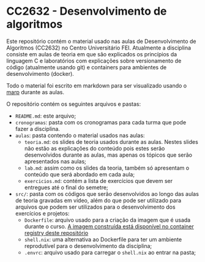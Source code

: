 # CC2632 - Desenvolvimento de algoritmos

Este repositório contém o material usado nas aulas de Desenvolvimento de Algoritmos (CC2632) no Centro Universitário FEI. Atualmente a disciplina consiste em aulas de teoria em que são explicados os princípios da linguagem C e laboratórios com explicações sobre versionamento de código (atualmente usando git) e containers para ambientes de desenvolvimento (docker).

Todo o material foi escrito em markdown para ser visualizado usando o [marp](https://marp.app/) durante as aulas.

O repositório contém os seguintes arquivos e pastas:
- `README.md`: este arquivo;
- `cronogramas`: pasta com os cronogramas para cada turma que pode fazer a disciplina.
- `aulas`: pasta contendo o material usados nas aulas:
    - `teoria.md`: os slides de teoria usados durante as aulas. Nestes slides não estão as explicações do conteúdo pois estes serão desenvolvidos durante as aulas, mas apenas os tópicos que serão apresentados nas aulas;
    - `lab.md`: assim como os slides da teoria, também só apresentam o conteúdo que será abordado em cada aula;
    - `exercicios.md`: contém a lista de exercícios que devem ser entregues até o final do semetre;
- `src/`: pasta com os códigos que serão desenvolvidos ao longo das aulas de teoria gravadas em vídeo, além do que pode ser utilizado para arquivos que podem ser utilizados para o desenvolvimento dos exercícios e projetos:
    - `Dockerfile`: arquivo usado para a criação da imagem que é usada durante o curso. [A imagem construída está disponível no container registry deste repositório](https://gitlab.com/laferreira/fei/cc2632/container_registry)
    - `shell.nix`: uma alternativa ao Dockerfile para ter um ambiente reprodutível para o desenvolvimento da disciplina;
    - `.envrc`: arquivo usado para carregar o `shell.nix` ao entrar na pasta;

